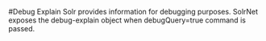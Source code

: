 #Debug Explain
Solr provides information for debugging purposes. SolrNet exposes the debug-explain object when debugQuery=true command is passed.
